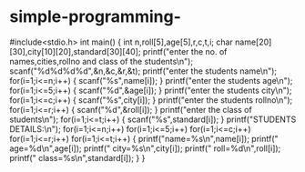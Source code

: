 # simple-programming-

#include<stdio.h>
int main()
{
 int n,roll[5],age[5],r,c,t,i;
 char name[20][30],city[10][20],standard[30][40];
 printf("enter the no. of names,cities,rollno and class of the students\n");
 scanf("%d%d%d%d",&n,&c,&r,&t);
 printf("enter the students name\n");
  for(i=1;i<=n;i++)
   {
 	scanf("%s",name[i]);
   }
 printf("enter the students age\n");
   for(i=1;i<=5;i++)
   {
   	scanf("%d",&age[i]);
   }
 printf("enter the students city\n");
  for(i=1;i<=c;i++)
   {
 	scanf("%s",city[i]);
 	}
 printf("enter the students rollno\n");
  for(i=1;i<=r;i++)
  {
 	scanf("%d",&roll[i]);
  }
 printf("enter the class of students\n");
  for(i=1;i<=t;i++)
   {
   	scanf("%s",standard[i]);
   }
  printf("STUDENTS DETAILS:\n");
  for(i=1;i<=n;i++)
  for(i=1;i<=5;i++)
  for(i=1;i<=c;i++)
  for(i=1;i<=r;i++)
  for(i=1;i<=t;i++)
    {
    printf("name=%s\n",name[i]);
    printf(" age=%d\n",age[i]);
    printf(" city=%s\n",city[i]);
    printf(" roll=%d\n",roll[i]);
    printf(" class=%s\n",standard[i]); 
    }
    } 
  
